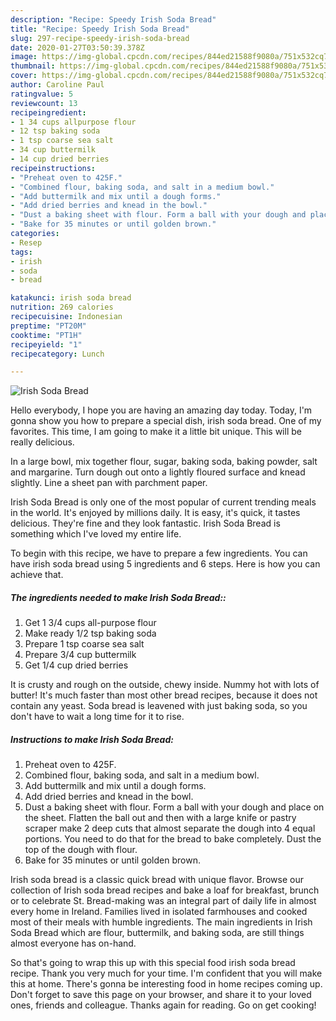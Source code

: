 ```yaml
---
description: "Recipe: Speedy Irish Soda Bread"
title: "Recipe: Speedy Irish Soda Bread"
slug: 297-recipe-speedy-irish-soda-bread
date: 2020-01-27T03:50:39.378Z
image: https://img-global.cpcdn.com/recipes/844ed21588f9080a/751x532cq70/irish-soda-bread-recipe-main-photo.jpg
thumbnail: https://img-global.cpcdn.com/recipes/844ed21588f9080a/751x532cq70/irish-soda-bread-recipe-main-photo.jpg
cover: https://img-global.cpcdn.com/recipes/844ed21588f9080a/751x532cq70/irish-soda-bread-recipe-main-photo.jpg
author: Caroline Paul
ratingvalue: 5
reviewcount: 13
recipeingredient:
- 1 34 cups allpurpose flour
- 12 tsp baking soda
- 1 tsp coarse sea salt
- 34 cup buttermilk
- 14 cup dried berries
recipeinstructions:
- "Preheat oven to 425F."
- "Combined flour, baking soda, and salt in a medium bowl."
- "Add buttermilk and mix until a dough forms."
- "Add dried berries and knead in the bowl."
- "Dust a baking sheet with flour. Form a ball with your dough and place on the sheet. Flatten the ball out and then with a large knife or pastry scraper make 2 deep cuts that almost separate the dough into 4 equal portions. You need to do that for the bread to bake completely. Dust the top of the dough with flour."
- "Bake for 35 minutes or until golden brown."
categories:
- Resep
tags:
- irish
- soda
- bread

katakunci: irish soda bread
nutrition: 269 calories
recipecuisine: Indonesian
preptime: "PT20M"
cooktime: "PT1H"
recipeyield: "1"
recipecategory: Lunch

---
```



![Irish Soda Bread](https://img-global.cpcdn.com/recipes/844ed21588f9080a/751x532cq70/irish-soda-bread-recipe-main-photo.jpg)

Hello everybody, I hope you are having an amazing day today. Today, I'm gonna show you how to prepare a special dish, irish soda bread. One of my favorites. This time, I am going to make it a little bit unique. This will be really delicious.

In a large bowl, mix together flour, sugar, baking soda, baking powder, salt and margarine. Turn dough out onto a lightly floured surface and knead slightly. Line a sheet pan with parchment paper.

Irish Soda Bread is only one of the most popular of current trending meals in the world. It's enjoyed by millions daily. It is easy, it's quick, it tastes delicious. They're fine and they look fantastic. Irish Soda Bread is something which I've loved my entire life.


To begin with this recipe, we have to prepare a few ingredients. You can have irish soda bread using 5 ingredients and 6 steps. Here is how you can achieve that.

##### The ingredients needed to make Irish Soda Bread::

1. Get 1 3/4 cups all-purpose flour
1. Make ready 1/2 tsp baking soda
1. Prepare 1 tsp coarse sea salt
1. Prepare 3/4 cup buttermilk
1. Get 1/4 cup dried berries


It is crusty and rough on the outside, chewy inside. Nummy hot with lots of butter! It&#39;s much faster than most other bread recipes, because it does not contain any yeast. Soda bread is leavened with just baking soda, so you don&#39;t have to wait a long time for it to rise. 

##### Instructions to make Irish Soda Bread:

1. Preheat oven to 425F.
1. Combined flour, baking soda, and salt in a medium bowl.
1. Add buttermilk and mix until a dough forms.
1. Add dried berries and knead in the bowl.
1. Dust a baking sheet with flour. Form a ball with your dough and place on the sheet. Flatten the ball out and then with a large knife or pastry scraper make 2 deep cuts that almost separate the dough into 4 equal portions. You need to do that for the bread to bake completely. Dust the top of the dough with flour.
1. Bake for 35 minutes or until golden brown.


Irish soda bread is a classic quick bread with unique flavor. Browse our collection of Irish soda bread recipes and bake a loaf for breakfast, brunch or to celebrate St. Bread-making was an integral part of daily life in almost every home in Ireland. Families lived in isolated farmhouses and cooked most of their meals with humble ingredients. The main ingredients in Irish Soda Bread which are flour, buttermilk, and baking soda, are still things almost everyone has on-hand. 

So that's going to wrap this up with this special food irish soda bread recipe. Thank you very much for your time. I'm confident that you will make this at home. There's gonna be interesting food in home recipes coming up. Don't forget to save this page on your browser, and share it to your loved ones, friends and colleague. Thanks again for reading. Go on get cooking!
